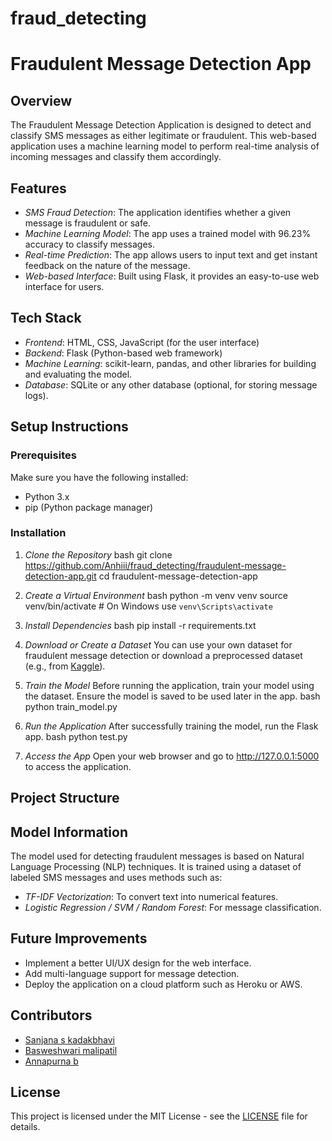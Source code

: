 # fraud_detecting
# Fraudulent Message Detection App

## Overview
The Fraudulent Message Detection Application is designed to detect and classify SMS messages as either legitimate or fraudulent. This web-based application uses a machine learning model to perform real-time analysis of incoming messages and classify them accordingly.

## Features
- *SMS Fraud Detection*: The application identifies whether a given message is fraudulent or safe.
- *Machine Learning Model*: The app uses a trained model with 96.23% accuracy to classify messages.
- *Real-time Prediction*: The app allows users to input text and get instant feedback on the nature of the message.
- *Web-based Interface*: Built using Flask, it provides an easy-to-use web interface for users.

## Tech Stack
- *Frontend*: HTML, CSS, JavaScript (for the user interface)
- *Backend*: Flask (Python-based web framework)
- *Machine Learning*: scikit-learn, pandas, and other libraries for building and evaluating the model.
- *Database*: SQLite or any other database (optional, for storing message logs).

## Setup Instructions

### Prerequisites
Make sure you have the following installed:
- Python 3.x
- pip (Python package manager)

### Installation

1. *Clone the Repository*
    bash
    git clone https://github.com/Anhiii/fraud_detecting/fraudulent-message-detection-app.git
    cd fraudulent-message-detection-app
    

2. *Create a Virtual Environment*
    bash
    python -m venv venv
    source venv/bin/activate  # On Windows use `venv\Scripts\activate`
    

3. *Install Dependencies*
    bash
    pip install -r requirements.txt
    

4. *Download or Create a Dataset*
   You can use your own dataset for fraudulent message detection or download a preprocessed dataset (e.g., from [Kaggle](https://www.kaggle.com)).

5. *Train the Model*
    Before running the application, train your model using the dataset. Ensure the model is saved to be used later in the app.
    bash
    python train_model.py
    

6. *Run the Application*
    After successfully training the model, run the Flask app.
    bash
    python test.py
    

7. *Access the App*
    Open your web browser and go to http://127.0.0.1:5000 to access the application.

## Project Structure
## Model Information
The model used for detecting fraudulent messages is based on Natural Language Processing (NLP) techniques. It is trained using a dataset of labeled SMS messages and uses methods such as:
- *TF-IDF Vectorization*: To convert text into numerical features.
- *Logistic Regression / SVM / Random Forest*: For message classification.

## Future Improvements
- Implement a better UI/UX design for the web interface.
- Add multi-language support for message detection.
- Deploy the application on a cloud platform such as Heroku or AWS.

## Contributors
- [Sanjana s kadakbhavi](https://github.com/Sanjanask13)
- [Basweshwari malipatil](https://github.com/Basveshwari835)
- [Annapurna b](https://github.com/Anhiii)

## License
This project is licensed under the MIT License - see the [LICENSE](LICENSE) file for details.
